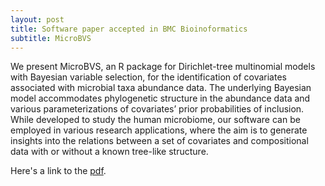 ```yaml
---
layout: post
title: Software paper accepted in BMC Bioinoformatics
subtitle: MicroBVS 
---
```

We present MicroBVS, an R package for Dirichlet-tree multinomial models with Bayesian variable selection, 
for the identification of covariates associated with microbial taxa abundance data. The underlying Bayesian 
model accommodates phylogenetic structure in the abundance data and various parameterizations of covariates’ 
prior probabilities of inclusion. While developed to study the human microbiome, our software can be
employed in various research applications, where the aim is to generate insights into the relations between 
a set of covariates and compositional data with or without a known tree-like structure.

Here's a link to the [pdf](https://mkoslovsky/mkoslovksky.github.io/BMCbio).
